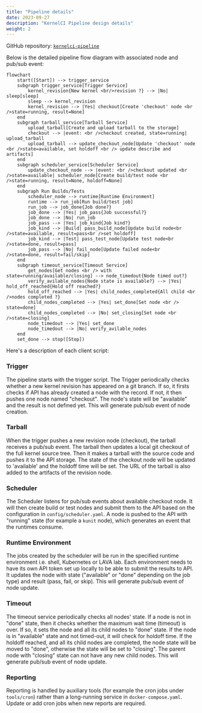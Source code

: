 ```yaml
---
title: "Pipeline details"
date: 2023-09-27
description: "KernelCI Pipeline design details"
weight: 2
---
```


GitHub repository:
[`kernelci-pipeline`](https://github.com/kernelci/kernelci-pipeline.git)

Below is the detailed pipeline flow diagram with associated node and pub/sub event:

```mermaid
flowchart
    start([Start]) --> trigger_service
    subgraph trigger_service[Trigger Service]
        kernel_revision{New kernel <br/>revision ?} --> |No| sleep[sleep]
        sleep --> kernel_revision
        kernel_revision --> |Yes| checkout[Create 'checkout' node <br />state=running, result=None]
    end
    subgraph tarball_service[Tarball Service]
        upload_tarball[Create and upload tarball to the storage]
        checkout --> |event: <br />checkout created, state=running| upload_tarball
        upload_tarball --> update_checkout_node[Update 'checkout' node <br />state=available, set holdoff <br /> update describe and artifacts]
    end
    subgraph scheduler_service[Scheduler Service]
        update_checkout_node --> |event: <br />checkout updated <br />state=available| scheduler_node[Create build/test node <br />state=running, result=None, holdoff=None]
    end
    subgraph Run Builds/Tests
        scheduler_node --> runtime[Runtime Environment]
        runtime --> run_job[Run build/test job]
        run_job --> job_done{Job done?}
        job_done --> |Yes| job_pass{Job successful?}
        job_done --> |No| run_job
        job_pass --> |Yes| job_kind{Job kind?}
        job_kind --> |Build| pass_build_node[Update build node<br />state=available, result=pass<br />set holdoff]
        job_kind --> |Test| pass_test_node[Update test node<br />state=done, result=pass]
        job_pass --> |No| fail_node[Update failed node<br />state=done, result=fail/skip]
    end
    subgraph timeout_service[Timeout Service]
        get_nodes[Get nodes <br /> with state=running/available/closing] --> node_timedout{Node timed out?}
        verify_avilable_nodes{Node state is available?} --> |Yes| hold_off_reached{Hold off reached?}
        hold_off_reached --> |Yes| child_nodes_completed{All child <br />nodes completed ?}
        child_nodes_completed --> |Yes| set_done[Set node <br /> state=done]
        child_nodes_completed --> |No| set_closing[Set node <br />state=closing]
        node_timedout --> |Yes| set_done
        node_timedout --> |No| verify_avilable_nodes
    end
    set_done --> stop([Stop])
```

Here's a description of each client script:

### Trigger

The pipeline starts with the trigger script.
The Trigger periodically checks whether a new kernel revision has appeared
on a git branch.  If so, it firsts checks if API has already created a node with
the record. If not, it then pushes one node named "checkout". The node's state will be "available" and the result is not defined yet. This will generate pub/sub event of node creation.

### Tarball

When the trigger pushes a new revision node (checkout), the tarball receives a pub/sub event. The tarball then updates a local git checkout of the full kernel source tree.  Then it makes a tarball with the source code and pushes it to the API storage. The state of the checkout node will be updated to 'available' and the holdoff time will be set. The URL of the tarball is also added to the artifacts of the revision node.

### Scheduler

The Scheduler listens for pub/sub events about available checkout node. It will then create build or test nodes and submit them to the API based on the configuration in `config/scheduler.yaml`. A node is pushed to the API with "running" state (for example a `kunit` node), which generates an event that the runtimes consume.

### Runtime Environment

The jobs created by the scheduler will be run in the specified runtime environment i.e. shell, Kubernetes or LAVA lab.
Each environment needs to have its own API token set up locally to be able to submit the results to API. It updates the node with state ("available" or "done" depending on the job type) and result (pass, fail, or skip). This will generate pub/sub event of node update.

### Timeout

The timeout service periodically checks all nodes' state. If a node is not in "done" state, then it checks whether the maximum wait time (timeout) is over. If so, it sets the node and all its child nodes to "done" state.
If the node is in "available" state and not timed-out, it will check for holdoff time. If the holdoff reached, and all its child nodes are completed, the node state will be moved to "done", otherwise the state will be set to "closing".
The parent node with "closing" state can not have any new child nodes.
This will generate pub/sub event of node update.

### Reporting

Reporting is handled by auxiliary tools (for example the cron jobs under `tools/cron`) rather than a long-running service in `docker-compose.yaml`. Update or add cron jobs when new reports are required.

